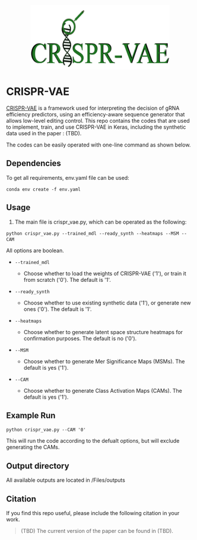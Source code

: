 <p align="center">
  <img width="375" height="175" src="logo.png">
</p>

# CRISPR-VAE

[CRISPR-VAE](PlaceHolderForPaperLink-TBD) is a framework used for interpreting the decision of gRNA efficiency predictors, using an efficiency-aware sequence generator that allows low-level editing control.
This repo contains the codes that are used to implement, train, and use CRISPR-VAE in Keras, including the synthetic data used in the paper : (TBD).

The codes can be easily operated with one-line command as shown below.

## Dependencies
To get all requirements, env.yaml file can be used:
```
conda env create -f env.yaml
```
## Usage
1. The main file is crispr_vae.py, which can be operated as the following:

```
python crispr_vae.py --trained_mdl --ready_synth --heatmaps --MSM --CAM
```
All options are boolean.

* ``` --trained_mdl ```
  - Choose whether to load the weights of CRISPR-VAE ('1'), or train it from scratch ('0'). The default is '1'.

* ``` --ready_synth ```
  - Choose whether to use existing synthetic data ('1'), or generate new ones ('0'). The default is '1'.

* ``` --heatmaps ```
  - Choose whether to generate latent space structure heatmaps for confirmation purposes. The default is no ('0').

* ``` --MSM ```
  - Choose whether to generate Mer Significance Maps (MSMs). The default is yes ('1').

* ``` --CAM ```
  - Choose whether to generate Class Activation Maps (CAMs). The default is yes ('1').

## Example Run
```
python crispr_vae.py --CAM '0'
```
This will run the code according to the defualt options, but will exclude generating the CAMs.

## Output directory
All available outputs are located in /Files/outputs

## Citation
If you find this repo useful, please include the following citation in your work. 

> (TBD)
The current version of the paper can be found in (TBD).



  


